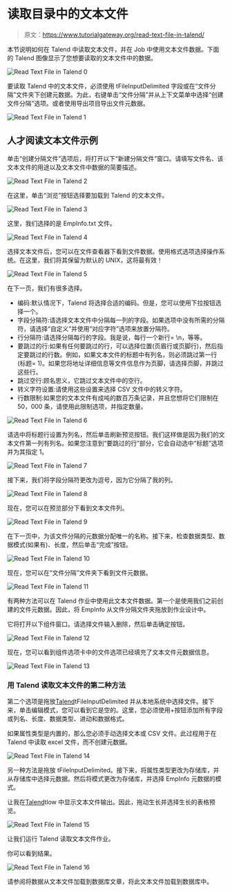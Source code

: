 # 读取目录中的文本文件

> 原文：<https://www.tutorialgateway.org/read-text-file-in-talend/>

本节说明如何在 Talend 中读取文本文件，并在 Job 中使用文本文件数据。下面的 Talend 图像显示了您想要读取的文本文件中的数据。

![Read Text File in Talend 0](img/e92b8d300e9ac85715197655a81db7c8.png)

要读取 Talend 中的文本文件，必须使用 tFileInputDelimited 字段或在“文件分隔”文件夹下创建元数据。为此，右键单击“文件分隔”并从上下文菜单中选择“创建文件分隔”选项。或者使用导出项目导出文件元数据。

![Read Text File in Talend 1](img/964834f26dbee9c02a185025aedf818b.png)

## 人才阅读文本文件示例

单击“创建分隔文件”选项后，将打开以下“新建分隔文件”窗口。请填写文件名、该文本文件的用途以及文本文件中数据的简要描述。

![Read Text File in Talend 2](img/54c6ee3936f843d0849bae3246775826.png)

在这里，单击“浏览”按钮选择要加载到 Talend 的文本文件。

![Read Text File in Talend 3](img/e3b788f8eb501792e1b8ba9a427d1899.png)

这里，我们选择的是 EmpInfo.txt 文件。

![Read Text File in Talend 4](img/24c41e30dc3cbf3b5adfae731711b551.png)

选择文本文件后，您可以在文件查看器下看到文件数据。使用格式选项选择操作系统。在这里，我们将其保留为默认的 UNIX，这将最有效！

![Read Text File in Talend 5](img/cf821db6da6812e33742e082bcfd2922.png)

在下一页，我们有很多选择。

*   编码:默认情况下，Talend 将选择合适的编码。但是，您可以使用下拉按钮选择一个。
*   字段分隔符:请选择文本文件中分隔每一列的字段。如果选项中没有所需的分隔符，请选择“自定义”并使用“对应字符”选项来放置分隔符。
*   行分隔符:请选择分隔每行的字段。我是说，每行一个新行= \n，等等。
*   要跳过的行:如果有任何要跳过的行，可以选择位置(页眉行或页脚行)，然后指定要跳过的行数。例如，如果文本文件的标题中有列名，则必须跳过第一行(标题= 1)。如果您将地址详细信息等文件信息作为页脚，请选择页脚，并跳过这些行。
*   跳过空行:顾名思义，它跳过文本文件中的空行。
*   转义字符设置:请使用这些设置来选择 CSV 文件中的转义字符。
*   行数限制:如果您的文本文件有成吨的数百万条记录，并且您想将它们限制在 50，000 条，请使用此限制选项，并指定数量。

![Read Text File in Talend 6](img/557fbec56c20b03de33a0c1e9bc85a5e.png)

请选中将标题行设置为列名，然后单击刷新预览按钮。我们这样做是因为我们的文本文件第一列有列名。如果您注意到“要跳过的行”部分，它会自动选中“标题”选项并为其指定 1。

![Read Text File in Talend 7](img/76b7bc1c4879f4bf75a38a6ac3b69425.png)

接下来，我们将字段分隔符更改为逗号，因为它分隔了我的列。

![Read Text File in Talend 8](img/9ac959bcf6f1375e760c4718cb48a758.png)

现在，您可以在预览部分下看到文本文件列。

![Read Text File in Talend 9](img/c64d1c70ffd6588a124771c36cd82f73.png)

在下一页中，为该文件分隔的元数据分配唯一的名称。接下来，检查数据类型、数据模式(如果有)、长度，然后单击“完成”按钮。

![Read Text File in Talend 10](img/f4d0fd946a87435a8d92b01276622f87.png)

现在，您可以在“文件分隔”文件夹下看到文件元数据。

![Read Text File in Talend 11](img/da5c7bb68c8bd03dc436ec79927c6bce.png)

有两种方法可以在 Talend 作业中使用此文本文件数据。第一个是使用我们之前创建的文件元数据。因此，将 EmpInfo 从文件分隔文件夹拖放到作业设计中。

它将打开以下组件窗口。请选择文件输入删除，然后单击确定按钮。

![Read Text File in Talend 12](img/a7b86fe3d289f271cd1474fa709f61fc.png)

现在，您可以看到组件选项卡中的文件选项已经填充了文本文件元数据信息。

![Read Text File in Talend 13](img/ec7a5b38bf65bd6b770f9b214edec917.png)

### 用 Talend 读取文本文件的第二种方法

第二个选项是拖放[Talend](https://www.tutorialgateway.org/talend-tutorial/)tFileInputDelimited 并从本地系统中选择文件。接下来，单击编辑模式，您可以看到它是空的。这里，您必须使用+按钮添加所有字段或列名、长度、数据类型、进动和数据格式。

如果属性类型是内置的，那么您必须手动选择文本或 CSV 文件。此过程用于在 Talend 中读取 excel 文件，而不创建元数据。

![Read Text File in Talend 14](img/fa60b0554402eec925ad562937897c95.png)

另一种方法是拖放 tFileInputDelimited。接下来，将属性类型更改为存储库，并从存储库中选择元数据。然后将模式更改为存储库，并选择 EmpInfo 元数据的模式。

让我在[Talend](https://www.tutorialgateway.org/talend-tutorial/)tlow 中显示文本文件输出。因此，拖动生长并选择生长的表格预览。

![Read Text File in Talend 15](img/bbef3906ec8464a545fa5a8a532f68ce.png)

让我们运行 Talend 读取文本文件作业。

你可以看到结果。

![Read Text File in Talend 16](img/2d87286b5675f1877dc2fa3f33d7c41d.png)

请参阅将数据从文本文件加载到数据库文章，将此文本文件加载到数据库中。